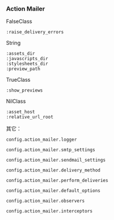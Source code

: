 ### Action Mailer

FalseClass

```
:raise_delivery_errors
```

String

```
:assets_dir
:javascripts_dir
:stylesheets_dir
:preview_path
```

TrueClass

```
:show_previews
```

NilClass

```
:asset_host
:relative_url_root
```

其它：

```
config.action_mailer.logger

config.action_mailer.smtp_settings

config.action_mailer.sendmail_settings

config.action_mailer.delivery_method

config.action_mailer.perform_deliveries

config.action_mailer.default_options

config.action_mailer.observers

config.action_mailer.interceptors
```
